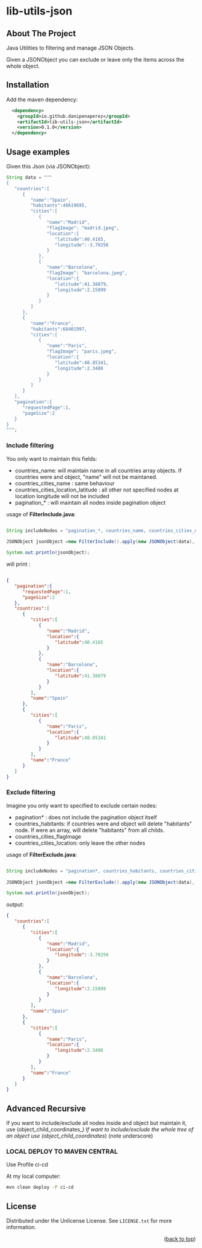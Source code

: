# lib-utils-json

## About The Project

Java Utilities to filtering and manage JSON Objects.

Given a JSONObject you can exclude or leave only the items across the whole object.

## Installation

Add the maven dependency:

```xml
  <dependency>
   	<groupId>io.github.danipenaperez</groupId>
	<artifactId>lib-utils-json</artifactId>
	<version>0.1.0</version>
  </dependency>
```

## Usage examples

Given this Json (via JSONObject):

```java
String data = """
{
   "countries":[
      {
         "name":"Spain",
         "habitants":48619695,
         "cities":[
            {
               "name":"Madrid",
               "flagImage": "madrid.jpeg",
               "location":{
                  "latitude":40.4165,
                  "longitude":-3.70256
               }
            },
            {
               "name":"Barcelona",
               "flagImage": "barcelona.jpeg",
               "location":{
                  "latitude":41.38879,
                  "longitude":2.15899
               }
            }
         ]
      },
      {
         "name":"France",
         "habitants":68401997,
         "cities":[
            {
               "name":"Paris",
               "flagImage": "paris.jpeg",
               "location":{
                  "latitude":48.85341,
                  "longitude":2.3488
               }
            }
         ]
      }
   ],
   "pagination":{
      "requestedPage":1,
      "pageSize":2
   }
}
""";
```

### Include filtering

You only want to maintain this fields: 

- countries_name: will maintain name in all countries array objects. If countries were and object, "name" will not be maintaned.   
- countries_cities_name :  same behaviour
- countries_cities_location_latitude : all other not specified nodes at location longitude will not be included
- pagination_* : will maintain all nodes inside pagination object


usage of **FilterInclude.java**: 

```java

String includeNodes = "pagination_*, countries_name, countries_cities_name, countries_cities_location_latitude ";
		
JSONObject jsonObject =new FilterInclude().apply(new JSONObject(data), includeNodes);

System.out.println(jsonObject); 

```

will print :

```json

{
   "pagination":{
      "requestedPage":1,
      "pageSize":2
   },
   "countries":[
      {
         "cities":[
            {
               "name":"Madrid",
               "location":{
                  "latitude":40.4165
               }
            },
            {
               "name":"Barcelona",
               "location":{
                  "latitude":41.38879
               }
            }
         ],
         "name":"Spain"
      },
      {
         "cities":[
            {
               "name":"Paris",
               "location":{
                  "latitude":48.85341
               }
            }
         ],
         "name":"France"
      }
   ]
}

```

### Exclude filtering

Imagine you only want to specified to exclude certain nodes:

- pagination* : does not include the pagination object itself
- countries_habitants: if countries were and object will delete "habitants" node. If were an array, will delete "habitants" from all childs.
- countries_cities_flagImage 
- countries_cities_location:  only leave the other nodes



usage of **FilterExclude.java**: 

```java

String includeNodes = "pagination*, countries_habitants, countries_cities_flagImage, countries_cities_location_latitude";
		
JSONObject jsonObject =new FilterExclude().apply(new JSONObject(data), includeNodes);

System.out.println(jsonObject); 

```

output:

```json
{
   "countries":[
      {
         "cities":[
            {
               "name":"Madrid",
               "location":{
                  "longitude":-3.70256
               }
            },
            {
               "name":"Barcelona",
               "location":{
                  "longitude":2.15899
               }
            }
         ],
         "name":"Spain"
      },
      {
         "cities":[
            {
               "name":"Paris",
               "location":{
                  "longitude":2.3488
               }
            }
         ],
         "name":"France"
      }
   ]
}

```



## Advanced Recursive

If you want to include/exclude all nodes inside and object but maintain it, use  (object_child_coordinates_*) 
If want to include/exclude the whole tree of an object use  (object_child_coordinates*)   (note underscore)





### LOCAL DEPLOY TO MAVEN CENTRAL

Use Profile ci-cd

At my local computer:

```sh
mvn clean deploy -P ci-cd
```


<!-- LICENSE -->
## License

Distributed under the Unlicense License. See `LICENSE.txt` for more information.

<p align="right">(<a href="#readme-top">back to top</a>)</p>



